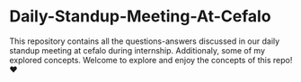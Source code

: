 # Daily-Standup-Meeting-At-Cefalo
This repository contains all the questions-answers discussed in our daily standup meeting at cefalo during internship. Additionaly, some of my explored concepts. 
Welcome to explore and enjoy the concepts of this repo!❤️ 
